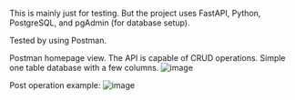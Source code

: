 This is mainly just for testing. But the project uses FastAPI, Python, PostgreSQL, and pgAdmin (for database setup).

Tested by using Postman.

Postman homepage view. The API is capable of CRUD operations. Simple one table database with a few columns.
![image](https://github.com/taylenschmaltz/Python-FastAPI/assets/38481385/c8071a42-1aab-4fc7-8f0a-0f1a7aa37308)

Post operation example:
![image](https://github.com/taylenschmaltz/Python-FastAPI/assets/38481385/6c6f65e8-7f71-4807-a677-65c5182624c4)

